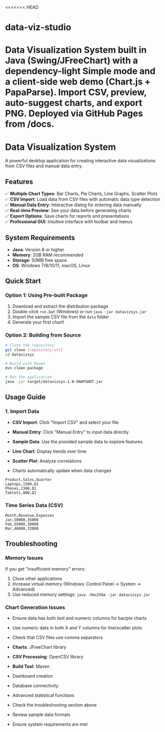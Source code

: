 <<<<<<< HEAD
# data-viz-studio
Data Visualization System built in Java (Swing/JFreeChart) with a dependency-light Simple mode and a client-side web demo (Chart.js + PapaParse). Import CSV, preview, auto-suggest charts, and export PNG. Deployed via GitHub Pages from /docs.
=======
# Data Visualization System

A powerful desktop application for creating interactive data visualizations from CSV files and manual data entry.

## Features

✅ **Multiple Chart Types**: Bar Charts, Pie Charts, Line Graphs, Scatter Plots  
✅ **CSV Import**: Load data from CSV files with automatic data type detection  
✅ **Manual Data Entry**: Interactive dialog for entering data manually  
✅ **Real-time Preview**: See your data before generating charts  
✅ **Export Options**: Save charts for reports and presentations  
✅ **Professional GUI**: Intuitive interface with toolbar and menus  

## System Requirements

- **Java**: Version 8 or higher
- **Memory**: 2GB RAM recommended
- **Storage**: 50MB free space
- **OS**: Windows 7/8/10/11, macOS, Linux

## Quick Start

### Option 1: Using Pre-built Package
1. Download and extract the distribution package
2. Double-click `run.bat` (Windows) or run `java -jar datavizsys.jar`
3. Import the sample CSV file from the `data` folder
4. Generate your first chart!

### Option 2: Building from Source
```bash
# Clone the repository
git clone [repository-url]
cd datavizsys

# Build with Maven
mvn clean package

# Run the application
java -jar target/datavizsys-1.0-SNAPSHOT.jar
```

## Usage Guide

### 1. Import Data
- **CSV Import**: Click "Import CSV" and select your file
- **Manual Entry**: Click "Manual Entry" to input data directly
- **Sample Data**: Use the provided sample data to explore features

- **Line Chart**: Display trends over time
- **Scatter Plot**: Analyze correlations
- Charts automatically update when data changes

```csv
Product,Sales,Quarter
Laptops,1500,Q1
Phones,2300,Q1
Tablets,800,Q1
```

### Time Series Data (CSV)
```csv
Month,Revenue,Expenses
Jan,50000,35000
Feb,55000,38000
Mar,48000,32000
```

## Troubleshooting

### Memory Issues
If you get "insufficient memory" errors:
1. Close other applications
2. Increase virtual memory (Windows: Control Panel → System → Advanced)
3. Use reduced memory settings: `java -Xmx256m -jar datavizsys.jar`

### Chart Generation Issues
- Ensure data has both text and numeric columns for bar/pie charts
- Use numeric data in both X and Y columns for line/scatter plots
- Check that CSV files use comma separators

- **Charts**: JFreeChart library
- **CSV Processing**: OpenCSV library
- **Build Tool**: Maven
- Dashboard creation
- Database connectivity
- Advanced statistical functions
- Check the troubleshooting section above
- Review sample data formats
- Ensure system requirements are met

